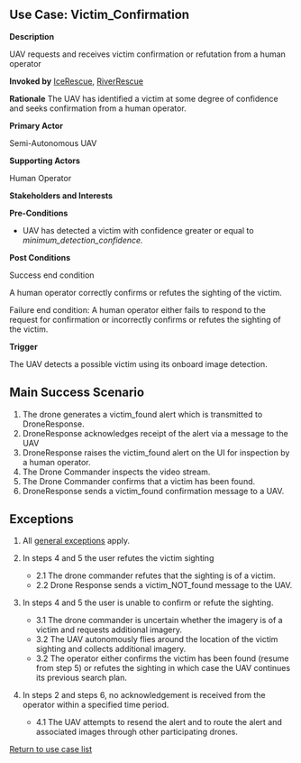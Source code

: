 ## Use Case:  Victim_Confirmation

**Description**

UAV requests and receives victim confirmation or refutation from a human operator

**Invoked by**
[IceRescue](../main/IceRescue.md), [RiverRescue](../main/RiverRescue.md)

**Rationale**
The UAV has identified a victim at some degree of confidence and seeks confirmation from a human operator.

**Primary Actor**

Semi-Autonomous UAV

**Supporting Actors**

Human Operator

**Stakeholders and Interests**

**Pre-Conditions**

- UAV has detected a victim with confidence greater or equal to _minimum\_detection\_confidence._

**Post Conditions**

Success end condition

A human operator correctly confirms or refutes the sighting of the victim.

Failure end condition:
 A human operator either fails to respond to the request for confirmation or incorrectly confirms or refutes the sighting of the victim.

**Trigger**

The UAV detects a possible victim using its onboard image detection.

## Main Success Scenario

1. The drone generates a victim\_found alert which is transmitted to DroneResponse.
2. DroneResponse acknowledges receipt of the alert via a message to the UAV
3. DroneResponse raises the victim\_found alert on the UI for inspection by a human operator.
4. The Drone Commander inspects the video stream.
5. The Drone Commander confirms that a victim has been found.
6. DroneResponse sends a victim\_found confirmation message to a UAV.

## Exceptions

1. All [general exceptions](../../README.md#GeneralExceptions) apply.

2. In steps 4 and 5 the user refutes the victim sighting
   * 2.1 The drone commander refutes that the sighting is of a victim.
   * 2.2 Drone Response sends a victim\_NOT\_found message to the UAV.

3. In steps 4 and 5 the user is unable to confirm or refute the sighting.

   * 3.1 The drone commander is uncertain whether the imagery is of a victim and requests additional imagery.
   * 3.2 The UAV autonomously flies around the location of the victim sighting and collects additional imagery.
   * 3.2 The operator either confirms the victim has been found (resume from step 5) or refutes the sighting in which case the UAV continues its previous search plan.

4. In steps 2 and steps 6, no acknowledgement is received from the operator within a specified time period.

   * 4.1 The UAV attempts to resend the alert and to route the alert and associated images through other participating drones.

[Return to use case list](../../README.md)
